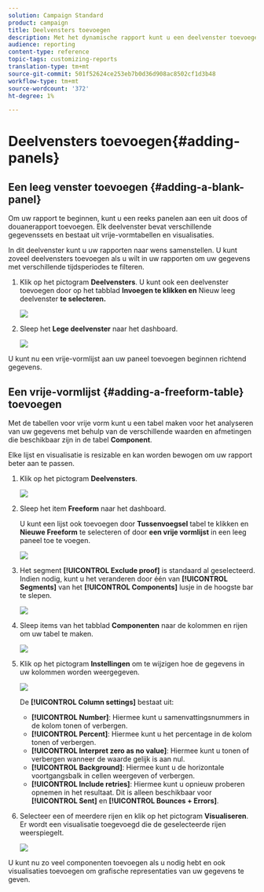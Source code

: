 ```yaml
---
solution: Campaign Standard
product: campaign
title: Deelvensters toevoegen
description: Met het dynamische rapport kunt u een deelvenster toevoegen om de gegevens beter te filteren op basis van de gekozen tijdsperiode.
audience: reporting
content-type: reference
topic-tags: customizing-reports
translation-type: tm+mt
source-git-commit: 501f52624ce253eb7b0d36d908ac8502cf1d3b48
workflow-type: tm+mt
source-wordcount: '372'
ht-degree: 1%

---
```



# Deelvensters toevoegen{#adding-panels}

## Een leeg venster toevoegen {#adding-a-blank-panel}

Om uw rapport te beginnen, kunt u een reeks panelen aan een uit doos of douanerapport toevoegen. Elk deelvenster bevat verschillende gegevenssets en bestaat uit vrije-vormtabellen en visualisaties.

In dit deelvenster kunt u uw rapporten naar wens samenstellen. U kunt zoveel deelvensters toevoegen als u wilt in uw rapporten om uw gegevens met verschillende tijdsperiodes te filteren.

1. Klik op het pictogram **Deelvensters**. U kunt ook een deelvenster toevoegen door op het tabblad **Invoegen te klikken en** Nieuw leeg deelvenster **te selecteren.**

   ![](assets/dynamic_report_panel_1.png)

1. Sleep het **Lege deelvenster** naar het dashboard.

   ![](assets/dynamic_report_panel.png)

U kunt nu een vrije-vormlijst aan uw paneel toevoegen beginnen richtend gegevens.

## Een vrije-vormlijst {#adding-a-freeform-table} toevoegen

Met de tabellen voor vrije vorm kunt u een tabel maken voor het analyseren van uw gegevens met behulp van de verschillende waarden en afmetingen die beschikbaar zijn in de tabel **Component**.

Elke lijst en visualisatie is resizable en kan worden bewogen om uw rapport beter aan te passen.

1. Klik op het pictogram **Deelvensters**.

   ![](assets/dynamic_report_panel_1.png)

1. Sleep het item **Freeform** naar het dashboard.

   U kunt een lijst ook toevoegen door **Tussenvoegsel** tabel te klikken en **Nieuwe Freeform** te selecteren of door **een vrije vormlijst** in een leeg paneel toe te voegen.

   ![](assets/dynamic_report_panel_2.png)

1. Het segment **[!UICONTROL Exclude proof]** is standaard al geselecteerd. Indien nodig, kunt u het veranderen door één van **[!UICONTROL Segments]** van het **[!UICONTROL Components]** lusje in de hoogste bar te slepen.

   ![](assets/dynamic_report_panel_3.png)

1. Sleep items van het tabblad **Componenten** naar de kolommen en rijen om uw tabel te maken.

   ![](assets/dynamic_report_freeform_3.png)

1. Klik op het pictogram **Instellingen** om te wijzigen hoe de gegevens in uw kolommen worden weergegeven.

   ![](assets/dynamic_report_freeform_4.png)

   De **[!UICONTROL Column settings]** bestaat uit:

   * **[!UICONTROL Number]**: Hiermee kunt u samenvattingsnummers in de kolom tonen of verbergen.
   * **[!UICONTROL Percent]**: Hiermee kunt u het percentage in de kolom tonen of verbergen.
   * **[!UICONTROL Interpret zero as no value]**: Hiermee kunt u tonen of verbergen wanneer de waarde gelijk is aan nul.
   * **[!UICONTROL Background]**: Hiermee kunt u de horizontale voortgangsbalk in cellen weergeven of verbergen.
   * **[!UICONTROL Include retries]**: Hiermee kunt u opnieuw proberen opnemen in het resultaat. Dit is alleen beschikbaar voor **[!UICONTROL Sent]** en **[!UICONTROL Bounces + Errors]**.

1. Selecteer een of meerdere rijen en klik op het pictogram **Visualiseren**. Er wordt een visualisatie toegevoegd die de geselecteerde rijen weerspiegelt.

   ![](assets/dynamic_report_freeform_5.png)

U kunt nu zo veel componenten toevoegen als u nodig hebt en ook visualisaties toevoegen om grafische representaties van uw gegevens te geven.
